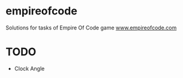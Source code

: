 # empireofcode
Solutions for tasks of Empire Of Code game
www.empireofcode.com

# TODO
- Clock Angle

